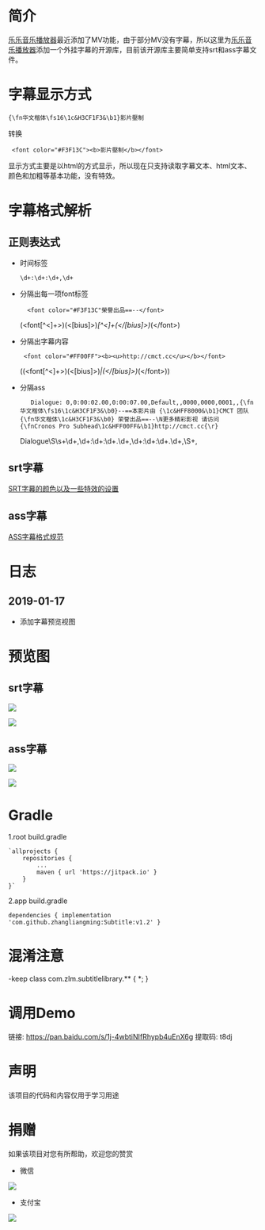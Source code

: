 # 简介 #
[乐乐音乐播放器](https://github.com/zhangliangming/HappyPlayer5.git)最近添加了MV功能，由于部分MV没有字幕，所以这里为[乐乐音乐播放器](https://github.com/zhangliangming/HappyPlayer5.git)添加一个外挂字幕的开源库，目前该开源库主要简单支持srt和ass字幕文件。

# 字幕显示方式 #

    {\fn华文楷体\fs16\1c&H3CF1F3&\b1}影片壓制

转换

` <font color="#F3F13C"><b>影片壓制</b></font>`

显示方式主要是以html的方式显示，所以现在只支持读取字幕文本、html文本、颜色和加粗等基本功能，没有特效。

# 字幕格式解析 #

## 正则表达式 ##
- 时间标签

    `\d+:\d+:\d+,\d+`


- 分隔出每一项font标签

        <font color="#F3F13C"榮譽出品==--</font>
    
    (\<font[^\<]+\>)(\<[bius]\>)*[^\<]+(\</[bius]\>)*(\</font\>)

- 分隔出字幕内容

    ` <font color="#FF00FF"><b><u>http://cmct.cc</u></b></font>`

    ((\<font[^\<]+\>)(\<[bius]\>)*|(\</[bius]\>)*(\</font\>))

- 分隔ass


         Dialogue: 0,0:00:02.00,0:00:07.00,Default,,0000,0000,0001,,{\fn华文楷体\fs16\1c&H3CF1F3&\b0}--==本影片由 {\1c&HFF8000&\b1}CMCT 团队{\fn华文楷体\1c&H3CF1F3&\b0} 荣誉出品==--\N更多精彩影视 请访问 {\fnCronos Pro Subhead\1c&HFF00FF&\b1}http://cmct.cc{\r}

    Dialogue\S\s+\d+,\d+:\d+:\d+.\d+,\d+:\d+:\d+.\d+,\S+,


## srt字幕 ##

[SRT字幕的颜色以及一些特效的设置](http://www.360doc.com/content/17/0527/14/57493_657716572.shtml)


## ass字幕 ##
[ASS字幕格式规范](https://www.douban.com/note/658520175/)

# 日志 #
## 2019-01-17 ##
- 添加字幕预览视图


# 预览图 #
## srt字幕 ##
![](https://i.imgur.com/SQMQBok.png)

![](https://i.imgur.com/P4WqgeC.png)

## ass字幕 ##
![](https://i.imgur.com/MQ5xnUW.png)

![](https://i.imgur.com/Fdvnjh2.png)

# Gradle #

1.root build.gradle

	`allprojects {
		repositories {
			...
			maven { url 'https://jitpack.io' }
		}
	}`
	
2.app build.gradle

   `dependencies {
	        implementation 'com.github.zhangliangming:Subtitle:v1.2'
	}`

# 混淆注意 #
-keep class com.zlm.subtitlelibrary.** { *; }

# 调用Demo #

链接: https://pan.baidu.com/s/1j-4wbtiNIfRhypb4uEnX6g 提取码: t8dj

# 声明 #

该项目的代码和内容仅用于学习用途

# 捐赠 #

如果该项目对您有所帮助，欢迎您的赞赏

- 微信

![](https://i.imgur.com/hOs6tPn.png)

- 支付宝

![](https://i.imgur.com/DGB9Lq0.png)